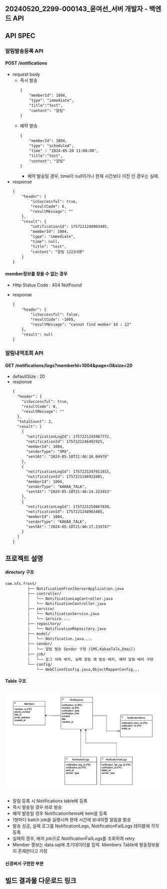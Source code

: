 ## 20240520_2299-000143_윤여선_서버 개발자 - 백엔드 API




## API SPEC
### 알림발송등록 API 
#### POST /notifications
* request body 
  * 즉시 발송 
    ```json5
    {
        "memberId": 1004,
        "type": "immediate",
        "title":"test",
        "content": "알림"
    }
    ```
  * 예약 발송
    ```json5
    {
        "memberId": 1004,
        "type": "scheduled",
        "time" : "2024-05-20 11:00:00",
        "title":"test",
        "content": "알림"
    }
    ```
    - 예약 발송일 경우, time이 null이거나 현재 시간보다 이전 인 경우는 실패.
* response
    ```json5
    {
        "header": {
            "isSuccessful": true,
            "resultCode": 0,
            "resultMessage": ""
        },
        "result": {
            "notificationId": 1757221248903485,
            "memberId": 1004,
            "type": "immediate",
            "time": null,
            "title": "test",
            "content": "알림 1222내용"
        }
    }
    ```
#### member정보를 찾을 수 없는 경우 
* Http Status Code : 404 NotFound 
* response

    ```json5
    {
        "header": {
            "isSuccessful": false,
            "resultCode": -1005,
            "resultMessage": "cannot find member Id : 22"
        },
        "result": null
    }
    ```

### 알림내역조회 API 
#### GET /notifications/logs?memberId=1004&page=0&size=20
* defaultSize : 20 
* response
    ```json5
    {
      "header": {
        "isSuccessful": true,
        "resultCode": 0,
        "resultMessage": ""
      },
      "totalCount": 3,
      "result": [
        {
          "notificationLogId": 1757221245067772,
          "notificationId": 1757221246492925,
          "memberId": 1004,
          "senderType": "SMS",
          "sentAt": "2024-05-18T21:46:10.04978"
        },
        {
          "notificationLogId": 1757221247911015,
          "notificationId": 1757221246922801,
          "memberId": 1004,
          "senderType": "KAKAO_TALK",
          "sentAt": "2024-05-18T21:46:14.323453"
        },
        {
          "notificationLogId": 1757221250867830,
          "notificationId": 1757221248903485,
          "memberId": 1004,
          "senderType": "KAKAO_TALK",
          "sentAt": "2024-05-18T21:46:17.239747"
        }
      ]
    }
    ```

## 프로젝트 설명
#### directory 구조
```
com.nfs.front/
          ├── NotificationFrontServerApplication.java
          ├── controller/
          │   └── NotificationLogController.java
          │   └── NotificationController.java  
          ├── service/
          │   └── NotificationService.java
          │   └── Service....
          ├── repository/
          │   └── NotificationRepository.java
          ├── model/
          │   └── Notification.java....
          ├── sender/
          │   └── 알림 발송 Sender 구현 (SMS,KakaoTalk,Email)
          ├── job/
          │   └── 로그 삭제 배치, 실패 알림 재 발송 배치, 예약 알림 배치 구현 
          └── config/
              └── WebClientConfig.java,ObjectMapperConfig,,,
```

#### Table 구조 
![img_1.png](img_1.png)

* 알림 등록 시 Notifications table에 등록
* 즉시 발송일 경우 바로 발송
* 예약 발송일 경우 NotificationItems에 item을 등록
* 1분마다 batch job을 실행시켜 현재 시간에 보내야할 알림을 발송
* 발송 성공, 실패 로그를 NotificationLogs, NotificationFailLogs 테이블에 각각 등록
* 실패의 경우, 배치 job으로 NotificationFailLogs를 조회하여 retry
* Member 정보는 data.sql에 초기데이터를 입력. Members Table에 발송정보들이 존재한다고 가정

#### 신경써서 구현한 부분


## 빌드 결과물 다운로드 링크 